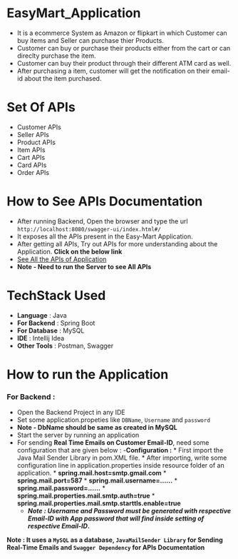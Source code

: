 # EasyMart_Application
* It is a ecommerce System as Amazon or flipkart in which Customer can buy items and Seller can purchase thier Products.
* Customer can buy or purchase their products either from the cart or can direclty purchase the item.
* Customer can buy their product through their different ATM card as well.
* After purchasing a item, customer will get the notification on their email-id about the item purchased.

# Set Of APIs
* Customer APIs
* Seller APIs
* Product APIs
* Item APIs
* Cart APIs
* Card APIs
* Order APIs

# How to See APIs Documentation
* After running Backend, Open the browser and type the url `http://localhost:8080/swagger-ui/index.html#/` 
* It exposes all the APIs present in the Easy-Mart Application.
* After getting all APIs, Try out APIs for more understanding about the Application. **Click on the below link**
* [See All the APIs of Application](http://localhost:8080/swagger-ui/index.html#/)
* **Note - Need to run the Server to see All APIs**

# TechStack Used
* **Language** : Java
* **For Backend** : Spring Boot
* **For Database** : MySQL
* **IDE** : Intellij Idea
* **Other Tools** : Postman, Swagger


# How to run the Application

### For Backend :
* Open the Backend Project in any IDE
* Set some application.propeties like `DBName`, `Username` and `password`
* **Note - DbName should be same as created in MySQL**
* Start the server by running an application
* For sending **Real Time Emails on Customer Email-ID**, need some configuration that are given below :
     -**Configuration :**
        * First import the Java Mail Sender Library in pom.XML file.
        * After importing, write some configuration line in application.properties inside resource folder of an application.
        * **spring.mail.host=smtp.gmail.com**
        * **spring.mail.port=587**
        * **spring.mail.username=......**
        * **spring.mail.password=......**
        * **spring.mail.properties.mail.smtp.auth=true**
        * **spring.mail.properties.mail.smtp.starttls.enable=true**
    * **_Note : Username and Password must be generated with respective Email-ID with App password that will find inside setting of           respective Email-ID_.**

**Note : It uses a `MySQL` as a database, `JavaMailSender Library` for Sending Real-Time Emails and  `Swagger Dependency` for APIs Documentation**
